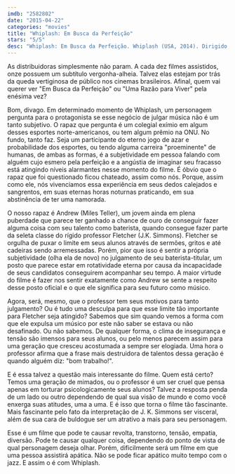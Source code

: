 ```yaml
---
imdb: "2582802"
date: "2015-04-22"
categories: "movies"
title: "Whiplash: Em Busca da Perfeição"
stars: "5/5"
desc: "Whiplash: Em Busca da Perfeição. Whiplash (USA, 2014). Dirigido por Damien Chazelle. Escrito por Damien Chazelle. Com Miles Teller, J.K. Simmons, Paul Reiser, Melissa Benoist, Austin Stowell, Nate Lang, Chris Mulkey, Damon Gupton, Suanne Spoke."
---
```

As distribuidoras simplesmente não param. A cada dez filmes assistidos, onze possuem um subtítulo vergonha-alheia. Talvez elas estejam por trás da queda vertiginosa de público nos cinemas brasileiros. Afinal, quem vai querer ver "Em Busca da Perfeição" ou "Uma Razão para Viver" pela enésima vez?

Bom, divago. Em determinado momento de Whiplash, um personagem pergunta para o protagonista se esse negócio de julgar música não é um tanto subjetivo. O rapaz que pergunta é um colegial exímio em algum desses esportes norte-americanos, ou tem algum prêmio na ONU. No fundo, tanto faz. Seja um participante do eterno jogo de azar e probabilidade dos esportes, ou tendo alguma carreira "proeminente" de humanas, de ambas as formas, é a subjetividade em pessoa falando com alguém cujo esmero pela perfeição e a angústia de imaginar seu fracasso está atingindo níveis alarmantes nesse momento do filme. É óbvio que o rapaz que foi questionado ficou chateado, assim como nós. Porque, assim como ele, nós vivenciamos essa experiência em seus dedos calejados e sangrentos, em suas eternas horas noturnas praticando, em sua abstinência de ter uma namorada.

O nosso rapaz é Andrew (Miles Teller), um jovem ainda em plena puberdade que parece ter ganhado a chance de ouro de conseguir fazer alguma coisa com seu talento como baterista, quando consegue fazer parte da seleta classe do rígido professor Fletcher (J.K. Simmons). Fletcher se orgulha de puxar o limite em seus alunos através de sermões, gritos e até cadeiras sendo arremessadas. Porém, pior que isso é sentir a própria subjetividade (olha ela de novo) no julgamento de seu baterista-titular, um posto que parece estar em rotatividade eterna por causa da incapacidade de seus candidatos conseguirem acompanhar seu tempo. A maior virtude do filme é fazer nos sentir exatamente como Andrew se sente a respeito desse posto oficial e o que ele significa para seu futuro como músico.

Agora, será, mesmo, que o professor tem seus motivos para tanto julgamento? Ou é tudo uma desculpa para que esse limite tão importante para Fletcher seja atingido? Sabemos que sim quando vemos a forma com que ele expulsa um músico por este não saber se estava ou não desafinado. Ou não sabemos. De qualquer forma, o clima de insegurança e tensão são imensos para seus alunos, ou pelo menos parecem assim para uma geração que cresceu acostumada a sempre ser elogiada. Uma hora o professor afirma que a frase mais destruidora de talentos dessa geração é quando alguém diz: "bom trabalho!".

E é essa talvez a questão mais interessante do filme. Quem está certo? Temos uma geração de mimados, ou o professor é um ser cruel que pensa apenas em torturar psicologicamente seus alunos? Talvez a resposta penda de um lado ou outro dependendo de qual sua visão de mundo e como você enxerga suas atitudes, uma a uma. E é isso que torna o filme tão fascinante. Mais fascinante pelo fato da interpretação de J. K. Simmons ser visceral, além de sua cara de buldogue ser um atrativo a mais para seu personagem.

Esse é um filme que pode te causar revolta, transtorno, tensão, empatia, diversão. Pode te causar qualquer coisa, dependendo do ponto de vista de qual personagem deseja olhar. Porém, dificilmente será um filme em que uma pessoa assistirá apática. Não se pode ficar apático muito tempo com o jazz. E assim o é com Whiplash.
